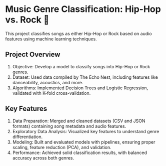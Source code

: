 # Music Genre Classification: Hip-Hop vs. Rock 🎵

This project classifies songs as either Hip-Hop or Rock based on audio features using machine learning techniques.

## Project Overview

1. Objective: Develop a model to classify songs into Hip-Hop or Rock genres.
2. Dataset: Used data compiled by The Echo Nest, including features like danceability, acoustics, and more.
3. Algorithms: Implemented Decision Trees and Logistic Regression, validated with K-fold cross-validation.

## Key Features

1. Data Preparation: Merged and cleaned datasets (CSV and JSON formats) containing song metadata and audio features.
2. Exploratory Data Analysis: Visualized key features to understand genre differentiation.
3. Modeling: Built and evaluated models with pipelines, ensuring proper scaling, feature reduction (PCA), and validation.
4. Performance: Achieved solid classification results, with balanced accuracy across both genres.

